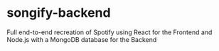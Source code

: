 ﻿# songify-backend

 Full end-to-end recreation of Spotify using React for the Frontend and Node.js with a MongoDB database for the Backend
